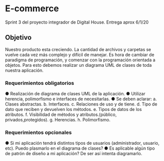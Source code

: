 # E-commerce
Sprint 3 del proyecto integrador de Digital House. Entrega aprox 6/1/20

<h2>Objetivo</h2>

Nuestro producto esta creciendo. La cantidad de archivos y carpetas se vuelve cada vez más complejo y difícil de manejar. 
Es hora de cambiar de paradigma de programación, y comenzar con la programación orientada a objetos. 
Para esto debemos realizar un diagrama UML de clases de toda nuestra aplicación.

<h3>Requerimientos obligatorios</h3>

● Realización de diagrama de clases UML de la aplicación.
● Utilizar herencia, polimorfismo e interfaces de necesitarlas.
● Se deben aclarar:
  a. Clases abstractas.
  b. Interfaces.
  c. Relaciones de uso y de tiene.
  d. Tipo de dato que reciben y devuelven los métodos.
  e. Tipos de datos de los atributos.
  f. Visibilidad de métodos y atributos.(público, privados,protegidos).
  g. Herencias.
  h. Polimorfismo.

<h3>Requerimientos opcionales</h3>

● Si mi aplicación tendrá distintos tipos de usuarios (administrador, usuario, etc). Puedo
plasmarlo en el diagrama de clases?
● Es aplicable algún tipo de patrón de diseño a mi aplicación? De ser así intenta
diagramarlo.
